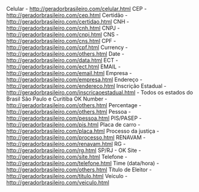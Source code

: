 
Celular - http://geradorbrasileiro.com/celular.html
CEP - http://geradorbrasileiro.com/cep.html
Certidão - http://geradorbrasileiro.com/certidao.html
CNH - http://geradorbrasileiro.com/cnh.html
CNPJ - http://geradorbrasileiro.com/cnpj.html
CNS - http://geradorbrasileiro.com/cns.html
CPF - http://geradorbrasileiro.com/cpf.html
Currency - http://geradorbrasileiro.com/others.html
Date - http://geradorbrasileiro.com/data.html
ECT - http://geradorbrasileiro.com/ect.html
EMAIL - http://geradorbrasileiro.com/email.html
Empresa - http://geradorbrasileiro.com/empresa.html
Endereço - http://geradorbrasileiro.com/endereco.html
Inscrição Estadual - http://geradorbrasileiro.com/inscricaoestadual.html - Todos os estados do Brasil
São Paulo e Curitiba OK
Number - http://geradorbrasileiro.com/others.html
Percentage - http://geradorbrasileiro.com/others.html
Pessoa - http://geradorbrasileiro.com/pessoa.html
PIS/PASEP - http://geradorbrasileiro.com/pis.html
Placa de carro - http://geradorbrasileiro.com/placa.html
Processo da justiça - http://geradorbrasileiro.com/processo.html
RENAVAM - http://geradorbrasileiro.com/renavam.html
RG - http://geradorbrasileiro.com/rg.html
SP/RJ - OK
Site - http://geradorbrasileiro.com/site.html
Telefone - http://geradorbrasileiro.com/telefone.html
Time (data/hora) - http://geradorbrasileiro.com/others.html
Título de Eleitor - http://geradorbrasileiro.com/titulo.html
Veículo - http://geradorbrasileiro.com/veiculo.html